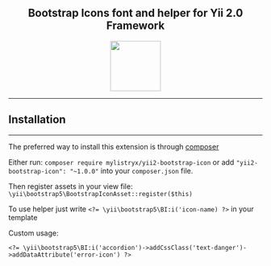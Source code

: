 <h2 style="text-align: center">Bootstrap Icons font and helper for Yii 2.0 Framework</h2>

<p align="center">
    <a href="https://github.com/yiisoft" target="_blank">
        <img src="https://avatars0.githubusercontent.com/u/993323" height="100px">
    </a>
</p>

---

## Installation #

___

The preferred way to install this extension is through [composer ](http://getcomposer.org/download/)

Either run: `composer require mylistryx/yii2-bootstrap-icon`  or add `"yii2-bootstrap-icon": "~1.0.0"` into your `composer.json` file.

Then register assets in your view file: `\yii\bootstrap5\BootstrapIconAsset::register($this)`

To use helper just write `<?= \yii\bootstrap5\BI:i('icon-name) ?>` in your template

Custom usage:

`<?= \yii\bootstrap5\BI:i('accordion')->addCssClass('text-danger')->addDataAttribute('error-icon') ?>`

